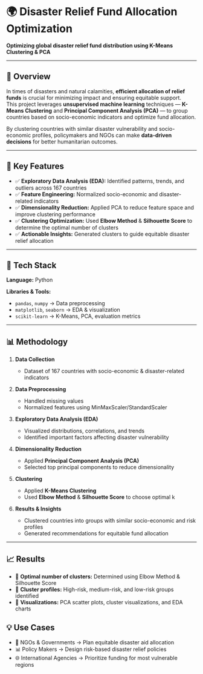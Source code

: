 # 🌍 Disaster Relief Fund Allocation Optimization  
**Optimizing global disaster relief fund distribution using K-Means Clustering & PCA**  

---

## 📌 Overview  
In times of disasters and natural calamities, **efficient allocation of relief funds** is crucial for minimizing impact and ensuring equitable support.  
This project leverages **unsupervised machine learning** techniques — **K-Means Clustering** and **Principal Component Analysis (PCA)** — to group countries based on socio-economic indicators and optimize fund allocation.  

By clustering countries with similar disaster vulnerability and socio-economic profiles, policymakers and NGOs can make **data-driven decisions** for better humanitarian outcomes.  

---

## 🎯 Key Features  
- ✅ **Exploratory Data Analysis (EDA):** Identified patterns, trends, and outliers across 167 countries  
- ✅ **Feature Engineering:** Normalized socio-economic and disaster-related indicators  
- ✅ **Dimensionality Reduction:** Applied PCA to reduce feature space and improve clustering performance  
- ✅ **Clustering Optimization:** Used **Elbow Method** & **Silhouette Score** to determine the optimal number of clusters  
- ✅ **Actionable Insights:** Generated clusters to guide equitable disaster relief allocation  

---

## 🧠 Tech Stack  
**Language:** Python   

**Libraries & Tools:**  
- `pandas`, `numpy` → Data preprocessing  
- `matplotlib`, `seaborn` → EDA & visualization  
- `scikit-learn` → K-Means, PCA, evaluation metrics  

---

## 📊 Methodology  
1. **Data Collection**  
   - Dataset of 167 countries with socio-economic & disaster-related indicators  

2. **Data Preprocessing**  
   - Handled missing values  
   - Normalized features using MinMaxScaler/StandardScaler  

3. **Exploratory Data Analysis (EDA)**  
   - Visualized distributions, correlations, and trends  
   - Identified important factors affecting disaster vulnerability  

4. **Dimensionality Reduction**  
   - Applied **Principal Component Analysis (PCA)**  
   - Selected top principal components to reduce dimensionality  

5. **Clustering**  
   - Applied **K-Means Clustering**  
   - Used **Elbow Method** & **Silhouette Score** to choose optimal k  

6. **Results & Insights**  
   - Clustered countries into groups with similar socio-economic and risk profiles  
   - Generated recommendations for equitable fund allocation  

---

## 📈 Results  
- 📌 **Optimal number of clusters:** Determined using Elbow Method & Silhouette Score  
- 📌 **Cluster profiles:** High-risk, medium-risk, and low-risk groups identified  
- 📌 **Visualizations:** PCA scatter plots, cluster visualizations, and EDA charts  


## 💡 Use Cases  
- 🏢 NGOs & Governments → Plan equitable disaster aid allocation  
- 📊 Policy Makers → Design risk-based disaster relief policies  
- 🌐 International Agencies → Prioritize funding for most vulnerable regions  


